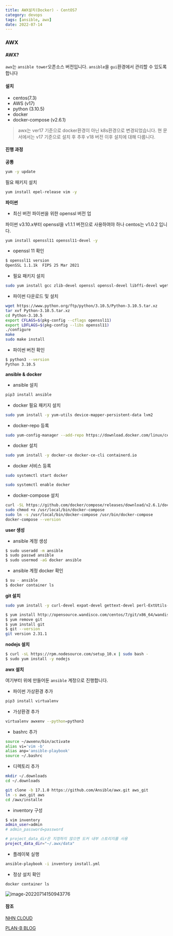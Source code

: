 ```yaml
---
title: AWX설치(Docker) - CentOS7
category: devops
tags: [ansible, awx]
date: 2022-07-14
---
```


### AWX

#### AWX?

`awx`는 `ansible tower`오픈소스 버전입니다. `ansible`을 `gui`환경에서 관리할 수 있도록 합니다

#### 설치

- centos(7.3)
- AWS (v17)
- python (3.10.5)
- docker
- docker-compose (v2.6.1)

> awx는 ver17 기준으로 docker환경이 아닌 k8s환경으로 변경되었습니다. 현 문서에서는 v17 기준으로 설치 후 추후 v18 버전 이후 설치에 대해 다룹니다.

#### 진행 과정

**공통**

```bash
yum -y update
```

필요 패키지 설치

```bash
yum install epel-release vim -y
```

**파이썬**

- 최신 버전 파이썬을 위한 openssl 버전 업

파이썬 v3.10.x부터 openssl을 v1.1.1 버전으로 사용하여야 하나 centos는 v1.0.2 입니다.

```bash
yum install openssl11 openssl11-devel -y
```

- openssl 11 확인

```bash
$ openssl11 version
OpenSSL 1.1.1k  FIPS 25 Mar 2021
```

- 필요 패키지 설치

```bash
sudo yum install gcc zlib-devel openssl openssl-devel libffi-devel wget -y
```

- 파이썬 다운로드 및 설치

```bash
wget https://www.python.org/ftp/python/3.10.5/Python-3.10.5.tar.xz
tar xvf Python-3.10.5.tar.xz
cd Python-3.10.5
export CFLAGS=$(pkg-config --cflags openssl11)
export LDFLAGS=$(pkg-config --libs openssl11)
./configure
make
sudo make install
```

- 파이썬 버전 확인

```bash
$ python3 --version
Python 3.10.5
```

**ansible & docker**

- ansible 설치

```bash
pip3 install ansible
```

- docker 필요 패키지 설치

```bash
sudo yum install -y yum-utils device-mapper-persistent-data lvm2
```

- docker-repo 등록

```bash
sudo yum-config-manager --add-repo https://download.docker.com/linux/centos/docker-ce.repo
```

- docker 설치

```bash
sudo yum install -y docker-ce docker-ce-cli containerd.io
```

- docker 서비스 등록

```bash
sudo systemctl start docker
```

```bash
sudo systemctl enable docker
```

- docker-compose 설치

```bash
curl -SL https://github.com/docker/compose/releases/download/v2.6.1/docker-compose-linux-x86_64 -o /usr/local/bin/docker-compose
sudo chmod +x /usr/local/bin/docker-compose
sudo ln -s /usr/local/bin/docker-compose /usr/bin/docker-compose
docker-compose --version
```

**user 생성**

- ansible 계정 생성

```bash
$ sudo useradd -m ansible
$ sudo passwd ansible
$ sudo usermod -aG docker ansible
```

- ansible 계정 docker 확인

```bash
$ su - ansible
$ docker container ls
```

**git 설치**

```bash
sudo yum install -y curl-devel expat-devel gettext-devel perl-ExtUtils-MakeMaker
```

```bash
$ yum install http://opensource.wandisco.com/centos/7/git/x86_64/wandisco-git-release-7-1.noarch.rpm
$ yum remove git
$ yum install git
$ git --version
git version 2.31.1
```

**nodejs 설치**

```bash
$ curl -sL https://rpm.nodesource.com/setup_10.x | sudo bash -
$ sudo yum install -y nodejs
```

**awx 설치**

여기부터 위에 만들어둔 `ansible` 계정으로 진행합니다.

- 파이썬 가상환경 추가

```bash
pip3 install virtualenv
```

- 가상환경 추가

```bash
virtualenv awxenv --python=python3
```

- bashrc 추가

```bash
source ~/awxenv/bin/activate
alias vi='vim -b'
alias anp='ansible-playbook'
source ~/.bashrc
```

- 디렉토리 추가

```bash
mkdir ~/.downloads
cd ~/.downloads
```

```bash
git clone -b 17.1.0 https://github.com/Ansible/awx.git aws_git
ln -s aws_git aws
cd /awx/installe
```

- inventory 구성

```bash
$ vim inventory
admin_user=admin
# admin_password=password

# project_data_dir은 지정하지 않으면 도커 내부 스토리지를 사용
project_data_dir="~/.awx/data"
```

- 플레이북 실행

```bash
ansible-playbook -i inventory install.yml
```

- 정상 설치 확인

```bash
docker container ls
```

![image-20220714150943776](../../assets/images/posts/2022-07-14-post-install-awx/image-20220714150943776.png)

#### 참조

[NHN CLOUD](https://meetup.toast.com/posts/258)

[PLAN-B BLOG](https://lifeplan-b.tistory.com/196)
